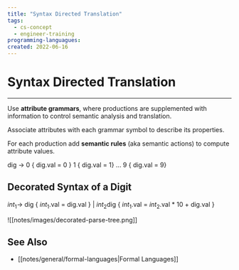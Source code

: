 ```yaml
---
title: "Syntax Directed Translation"
tags:
  - cs-concept
  - engineer-training
programming-languagues:
created: 2022-06-16
---
```

# Syntax Directed Translation
---
Use **attribute grammars**, where productions are supplemented with information to control semantic analysis and translation.

Associate attributes with each grammar symbol to describe its properties.

For each production add **semantic rules** (aka semantic actions) to compute attribute values.

dig $\rightarrow$ 0 { dig.val = 0 }
           1 { dig.val = 1}
           ...
           9 { dig.val = 9}

## Decorated Syntax of a Digit
$int_1 \rightarrow$ dig         { $int_1$.val = dig.val }
        |    $int_2$dig  { $int_1$.val = $int_2$.val * 10 + dig.val }

![[notes/images/decorated-parse-tree.png]]

## See Also
- [[notes/general/formal-languages|Formal Languages]]
